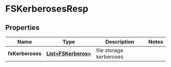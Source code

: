 # FSKerberosesResp

## Properties
Name | Type | Description | Notes
------------ | ------------- | ------------- | -------------
**fsKerberoses** | [**List&lt;FSKerberos&gt;**](FSKerberos.md) | file storage kerberoses | 
